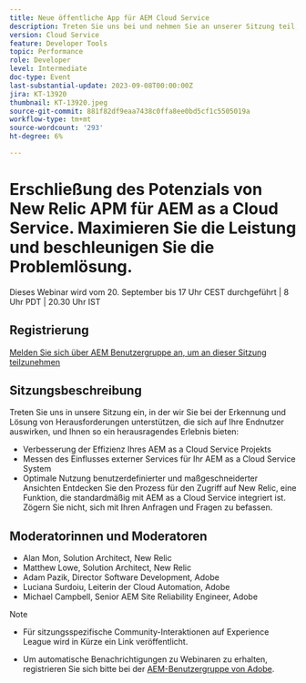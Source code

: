 ```yaml
---
title: Neue öffentliche App für AEM Cloud Service
description: Treten Sie uns bei und nehmen Sie an unserer Sitzung teil, wo wir Sie bei der Erkennung und Lösung von Herausforderungen unterstützen, die sich auf Ihre Endkunden auswirken, und Ihnen dabei helfen werden, herausragende Erlebnisse zu erzielen durch - Verbesserung der Effizienz Ihres AEM as a Cloud Service Projekts | Messen des Einflusses externer Services für Ihr AEM as a Cloud Service System | Optimale Nutzung benutzerdefinierter und maßgeschneiderter Ansichten. Erfahren Sie mehr über den Zugriff auf New Relic, eine Funktion, die standardmäßig mit AEM as a Cloud Service integriert ist. Zögern Sie nicht, sich mit Ihren Anfragen und Fragen zu befassen.
version: Cloud Service
feature: Developer Tools
topic: Performance
role: Developer
level: Intermediate
doc-type: Event
last-substantial-update: 2023-09-08T00:00:00Z
jira: KT-13920
thumbnail: KT-13920.jpeg
source-git-commit: 881f82df9eaa7438c0ffa8ee0bd5cf1c5505019a
workflow-type: tm+mt
source-wordcount: '293'
ht-degree: 6%

---
```



# Erschließung des Potenzials von New Relic APM für AEM as a Cloud Service. Maximieren Sie die Leistung und beschleunigen Sie die Problemlösung.

Dieses Webinar wird vom 20. September bis 17 Uhr CEST durchgeführt | 8 Uhr PDT | 20.30 Uhr IST

## Registrierung

[Melden Sie sich über AEM Benutzergruppe an, um an dieser Sitzung teilzunehmen](https://aem-augs.adobe.com/events/details/adobe-experience-manager-aem-learning-chapter-presents-harness-the-power-of-new-relic-apm-for-aem-as-a-cloud-service-boost-performance-amp-rapid-issue-fix/)

## Sitzungsbeschreibung

Treten Sie uns in unsere Sitzung ein, in der wir Sie bei der Erkennung und Lösung von Herausforderungen unterstützen, die sich auf Ihre Endnutzer auswirken, und Ihnen so ein herausragendes Erlebnis bieten:
* Verbesserung der Effizienz Ihres AEM as a Cloud Service Projekts
* Messen des Einflusses externer Services für Ihr AEM as a Cloud Service System
* Optimale Nutzung benutzerdefinierter und maßgeschneiderter Ansichten Entdecken Sie den Prozess für den Zugriff auf New Relic, eine Funktion, die standardmäßig mit AEM as a Cloud Service integriert ist. Zögern Sie nicht, sich mit Ihren Anfragen und Fragen zu befassen.

## Moderatorinnen und Moderatoren

* Alan Mon, Solution Architect, New Relic
* Matthew Lowe, Solution Architect, New Relic
* Adam Pazik, Director Software Development, Adobe
* Luciana Surdoiu, Leiterin der Cloud Automation, Adobe
* Michael Campbell, Senior AEM Site Reliability Engineer, Adobe

>[!NOTE]
>
>* Für sitzungsspezifische Community-Interaktionen auf Experience League wird in Kürze ein Link veröffentlicht.
>
>* Um automatische Benachrichtigungen zu Webinaren zu erhalten, registrieren Sie sich bitte bei der [AEM-Benutzergruppe von Adobe](https://aem-augs.adobe.com/).

